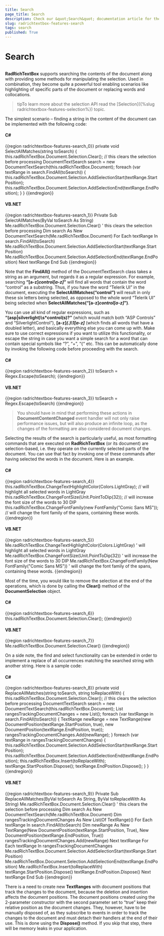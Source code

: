 ```yaml
---
title: Search
page_title: Search
description: Check our &quot;Search&quot; documentation article for the RadRichTextBox WPF control.
slug: radrichtextbox-features-search
tags: search
published: True
---
```


# Search



## 

__RadRichTextBox__ supports searching the contents of the document along with providing some methods for manipulating the selection. Used in combination, they become quite a powerful tool enabling scenarios like highlighting of specific parts of the document or replacing words and collocations.

>tipTo learn more about the selection API read the [Selection]({%slug radrichtextbox-features-selection%}) topic.

The simplest scenario – finding a string in the content of the document can be implemented with the following code:

#### __C#__

{{region radrichtextbox-features-search_0}}
	private void SelectAllMatches(string toSearch)
	{
	    this.radRichTextBox.Document.Selection.Clear(); // this clears the selection before processing
	    DocumentTextSearch search = new DocumentTextSearch(this.radRichTextBox.Document);
	    foreach (var textRange in search.FindAll(toSearch))
	    {
	        this.radRichTextBox.Document.Selection.AddSelectionStart(textRange.StartPosition);
	        this.radRichTextBox.Document.Selection.AddSelectionEnd(textRange.EndPosition);
	    }
	}
{{endregion}}



#### __VB.NET__

{{region radrichtextbox-features-search_1}}
	Private Sub SelectAllMatches(ByVal toSearch As String)
	 Me.radRichTextBox.Document.Selection.Clear() ' this clears the selection before processing
	 Dim search As New DocumentTextSearch(Me.radRichTextBox.Document)
	 For Each textRange In search.FindAll(toSearch)
	  Me.radRichTextBox.Document.Selection.AddSelectionStart(textRange.StartPosition)
	  Me.radRichTextBox.Document.Selection.AddSelectionEnd(textRange.EndPosition)
	 Next textRange
	End Sub
{{endregion}}



Note that the __FindAll()__ method of the DocumentTextSearch class takes a string as an argument, but regards it as a regular expression. For example, searching __“[a-z]*control[a-z]*”__ will find all words that contain the word “control” as a substring. Thus, if you have the word “Telerik UI” in the document, executing the __SelectAllMatches(“control”)__ will result in only these six letters being selected, as opposed to the whole word “Telerik UI” being selected when __SelectAllMatches(“[a-z]*control[a-z]*”)__.

You can use all kind of regular expressions, such as __“(asp|silverlight)\s*control(s)?”__ (which would match both “ASP Controls” and “SilverlightControl”), __[a-z]*(.)\1[a-z]*__ (which finds all words that have a doubled letter), and basically everything else you can come up with. Make sure to use correct expressions if you want to utilize this functionality, or escape the string in case you want a simple search for a word that can contain special symbols like “?”, “+”, “{“ etc. This can be automatically done by invoking the following code before proceeding with the search.

#### __C#__

{{region radrichtextbox-features-search_2}}
	toSearch = Regex.Escape(toSearch);
{{endregion}}



#### __VB.NET__

{{region radrichtextbox-features-search_3}}
	toSearch = Regex.Escape(toSearch)
{{endregion}}

> You should have in mind that performing these actions in __DocumentContentChanged__ event handler will not only raise performance issues, but will also produce an infinite loop, as the changes of the formatting are also considered document changes.


Selecting the results of the search is particularly useful, as most formatting commands that are executed on __RadRichTextBox__ (or its document) are selection-based, i.e. they operate on the currently selected parts of the document. You can use that fact by invoking one of these commands after having selected the words in the document. Here is an example.

#### __C#__

{{region radrichtextbox-features-search_4}}
	this.radRichTextBox.ChangeTextHighlightColor(Colors.LightGray);  // will highlight all selected words in LightGray
	this.radRichTextBox.ChangeFontSize(Unit.PointToDip(32));   // will increase the font size of the words to 30 DIP
	this.radRichTextBox.ChangeFontFamily(new FontFamily("Comic Sans MS")); // will change the font family of the spans, containing these words.
{{endregion}}



#### __VB.NET__

{{region radrichtextbox-features-search_5}}
	Me.radRichTextBox.ChangeTextHighlightColor(Colors.LightGray) \' will highlight all selected words in LightGray
	Me.radRichTextBox.ChangeFontSize(Unit.PointToDip(32)) \' will increase the font size of the words to 30 DIP
	Me.radRichTextBox.ChangeFontFamily(New FontFamily("Comic Sans MS")) \' will change the font family of the spans, containing these words.
{{endregion}}



Most of the time, you would like to remove the selection at the end of the operations, which is done by calling the __Clear()__ method of the  __DocumentSelection__ object.

#### __C#__

{{region radrichtextbox-features-search_6}}
	this.radRichTextBox.Document.Selection.Clear();
{{endregion}}



#### __VB.NET__

{{region radrichtextbox-features-search_7}}
	Me.radRichTextBox.Document.Selection.Clear()
{{endregion}}



On a side note, the find and select functionality can be extended in order to implement a replace of all occurrences matching the searched string with another string. Here is a sample code:

#### __C#__

{{region radrichtextbox-features-search_8}}
	private void ReplaceAllMatches(string toSearch, string toReplaceWith)
	{
	    this.radRichTextBox.Document.Selection.Clear(); // this clears the selection before processing
	    DocumentTextSearch search = new DocumentTextSearch(this.radRichTextBox.Document);
	    List<TextRange> rangesTrackingDocumentChanges = new List<TextRange>();
	    foreach (var textRange in search.FindAll(toSearch))
	    {
	        TextRange newRange = new TextRange(new DocumentPosition(textRange.StartPosition, true), new DocumentPosition(textRange.EndPosition, true));
	        rangesTrackingDocumentChanges.Add(newRange);
	    }
	    foreach (var textRange in rangesTrackingDocumentChanges)
	    {
	        this.radRichTextBox.Document.Selection.AddSelectionStart(textRange.StartPosition);
	        this.radRichTextBox.Document.Selection.AddSelectionEnd(textRange.EndPosition);
	        this.radRichTextBox.Insert(toReplaceWith);
	        textRange.StartPosition.Dispose();
	        textRange.EndPosition.Dispose();
	    }
	}
{{endregion}}



#### __VB.NET__

{{region radrichtextbox-features-search_9}}
	Private Sub ReplaceAllMatches(ByVal toSearch As String, ByVal toReplaceWith As String)
	 Me.radRichTextBox.Document.Selection.Clear() \' this clears the selection before processing
	 Dim search As New DocumentTextSearch(Me.radRichTextBox.Document)
	 Dim rangesTrackingDocumentChanges As New List(Of TextRange)()
	 For Each textRange In search.FindAll(toSearch)
	  Dim newRange As New TextRange(New DocumentPosition(textRange.StartPosition, True), New DocumentPosition(textRange.EndPosition, True))
	  rangesTrackingDocumentChanges.Add(newRange)
	 Next textRange
	 For Each textRange In rangesTrackingDocumentChanges
	  Me.radRichTextBox.Document.Selection.AddSelectionStart(textRange.StartPosition)
	  Me.radRichTextBox.Document.Selection.AddSelectionEnd(textRange.EndPosition)
	  Me.radRichTextBox.Insert(toReplaceWith)
	  textRange.StartPosition.Dispose()
	  textRange.EndPosition.Dispose()
	 Next textRange
	End Sub
{{endregion}}



There is a need to create new __TextRanges__ with document positions that track the changes to the document, because the deletion and insertion affects the document positions. The document positions created using the 2-parameter constructor with the second parameter set to “true” keep their relative position as the document changes. They, however, have to be manually disposed of, as they subscribe to events in order to track the changes to the document and must detach their handlers at the end of their use. This is done using the __Dispose()__ method. If you skip that step, there will be memory leaks in your application.
